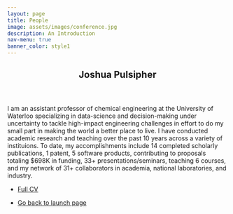 ```yaml
---
layout: page
title: People
image: assets/images/conference.jpg
description: An Introduction
nav-menu: true
banner_color: style1
---
```


<section id="profile">
	<div class="inner">
        <header class="major">
			<h2>Joshua Pulsipher</h2>
		</header>
		<p><span class="image left"><img src="{% link assets/images/profile.png %}" alt="" /></span>I am an assistant professor of chemical engineering at the University of Waterloo specializing in data-science and decision-making under uncertainty to tackle high-impact engineering challenges in effort to do my small part in making the world a better place to live. I have conducted academic research and teaching over the past 10 years across a variety of instituions. To date, my accomplishments include 14 completed scholarly publications, 1 patent, 5 software products, contributing to proposals totaling $698K in funding, 33+ presentations/seminars, teaching 6 courses, and my network of 31+ collaborators in academia, national laboratories, and industry.</p>
        <ul class="actions">
			<li><a href="files/cv.html" class="button icon fa-file">Full CV</a></li>
		</ul>
	</div>
</section>

<section>
	<div class="inner">
		<ul class="actions">
    		<li><a href="/#launch" class="button icon fa-arrow-left">Go back to launch page</a></li>
		</ul>
	</div>
</section>